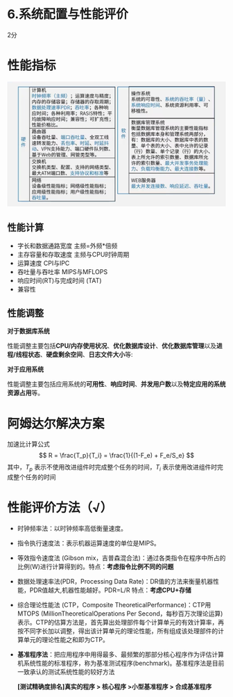 # 6.系统配置与性能评价

2分

# 性能指标

![picture](./Image/6-1.jpg)



## 性能计算

- 字长和数据通路宽度            主频=外频*倍频
- 主存容量和存取速度            主频与CPU时钟周期
- 运算速度                               CPI与IPC
- 吞吐量与吞吐率                   MIPS与MFLOPS
- 响应时间(RT)与完成时间 (TAT)
- 兼容性



## 性能调整

**对于数据库系统**

性能调整主要包括**CPU/内存使用状况**、**优化数据库设计**、**优化数据库管理**以及**进程/线程状态**、**硬盘剩余空间**、**日志文件大小**等:

**对于应用系统**

性能调整主要包括应用系统的**可用性**、**响应时间**、**并发用户数**以及**特定应用的系统资源占用**等。



# 阿姆达尔解决方案

加速比计算公式
$$
R = \frac{T_p}{T_i} = \frac{1}{(1-F_e) + F_e/S_e}
$$
其中，$T_p$ 表示不使用改进组件时完成整个任务的时间，$T_i$ 表示使用改进组件时完成整个任务的时间



# 性能评价方法（√）

- 时钟频率法：以时钟频率高低衡量速度。

- 指令执行速度法：表示机器运算速度的单位是MIPS。

- 等效指令速度法 (Gibson mix，吉普森混合法)：通过各类指令在程序中所占的比例(W)进行计算得到的。特点：**考虑指令比例不同的问题**

- 数据处理速率法(PDR，Processing Data Rate)：DR值的方法来衡量机器性能，PDR值越大,机器性能越好。PDR=L/R 特点：**考虑CPU+存储**

- 综合理论性能法 (CTP，Composite TheoreticalPerformance)：CTP用MTOPS (MillionTheoreticalOperations Per Second，每秒百万次理论运算)表示。CTP的估算方法是，首先算出处理部件每个计算单元的有效计算率，再按不同字长加以调整，得出该计算单元的理论性能，所有组成该处理部件的计算单元的理论性能之和即为CTP。

- **基准程序法**：把应用程序中用得最多、最频繁的那部分核心程序作为评估计算机系统性能的标准程序，称为基准测试程序(benchmark)。基准程序法是目前一致承认的测试系统性能的较好方法

  **[测试精确度排名]真实的程序 > 核心程序 >小型基准程序 > 合成基准程序**
